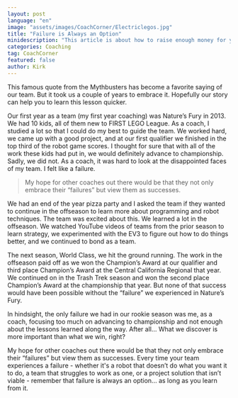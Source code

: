 ```yaml
---
layout: post
language: "en"
image: "assets/images/CoachCorner/Electriclegos.jpg"
title: "Failure is Always an Option"
minidescription: "This article is about how to raise enough money for your team."
categories: Coaching
tag: CoachCorner
featured: false
author: Kirk
---
```

This famous quote from the Mythbusters has become a favorite saying of our team. But it took us a couple of years to embrace it. Hopefully our story can help you to learn this lesson quicker.

Our first year as a team (my first year coaching) was Nature’s Fury in 2013. We had 10 kids, all of them new to FIRST LEGO League. As a coach, I studied a lot so that I could do my best to guide the team. We worked hard, we came up with a good project, and at our first qualifier we finished in the top third of the robot game scores. I thought for sure that with all of the work these kids had put in, we would definitely advance to championship. Sadly, we did not. As a coach, it was hard to look at the disappointed faces of my team. I felt like a failure.

>My hope for other coaches out there would be that they not only embrace their “failures” but view them as successes.

We had an end of the year pizza party and I asked the team if they wanted to continue in the offseason to learn more about programming and robot techniques. The team was excited about this. We learned a lot in the offseason. We watched YouTube videos of teams from the prior season to learn strategy, we experimented with the EV3 to figure out how to do things better, and we continued to bond as a team.

The next season, World Class, we hit the ground running. The work in the offseason paid off as we won the Champion’s Award at our qualifier and third place Champion’s Award at the Central California Regional that year. We continued on in the Trash Trek season and won the second place Champion’s Award at the championship that year. But none of that success would have been possible without the “failure” we experienced in Nature’s Fury.

In hindsight, the only failure we had in our rookie season was me, as a coach, focusing too much on advancing to championship and not enough about the lessons learned along the way. After all... What we discover is more important than what we win, right?

My hope for other coaches out there would be that they not only embrace their “failures” but view them as successes. Every time your team experiences a failure - whether it's a robot that doesn’t do what you want it to do, a team that struggles to work as one, or a project solution that isn’t viable - remember that failure is always an option... as long as you learn from it.
